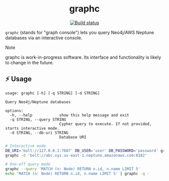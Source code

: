 <p align="center">
  <h1 align="center">graphc</h1>
  <p align="center">
    <a href="https://github.com/dhth/graphc/actions/workflows/main.yml"><img alt="Build status" src="https://img.shields.io/github/actions/workflow/status/dhth/graphc/main.yml?style=flat-square"></a>
  </p>
</p>

`graphc` (stands for "graph console") lets you query Neo4j/AWS Neptune databases
via an interactive console.

> [!NOTE]
> graphc is work-in-progress software. Its interface and functionality is likely
> to change in the future.

⚡️ Usage
---

```text
usage: graphc [-h] [-q STRING] [-d STRING]

Query Neo4j/Neptune databases

options:
  -h, --help            show this help message and exit
  -q STRING, --query STRING
                        Cypher query to execute. If not provided, starts interactive mode.
  -d STRING, --db-uri STRING
                        Database URI
```

```bash
# Interactive mode
DB_URI='bolt://127.0.0.1:7687' DB_USER='user' DB_PASSWORD='password' graphc
graphc -d 'bolt://abc.xyz.us-east-1.neptune.amazonaws.com:8182'

# One-off query mode
graphc --query 'MATCH (n: Node) RETURN n.id, n.name LIMIT 5'
echo 'MATCH (n: Node) RETURN n.id, n.name LIMIT 5' | graphc -q -
```
